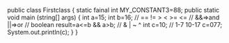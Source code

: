 public class Firstclass {
static fainal int MY_CONSTANT3=88;
public static void main (string[] args) {
int a=15;
int b=16;
// == != > < >= <=
// &&=>and ||=>or
 // boolean result=a<=b && a>b;
 // & | ~ ^ 
 int c=10;
 // 1-7 10-17 
 c=077;
System.out.println(c);
}
}
